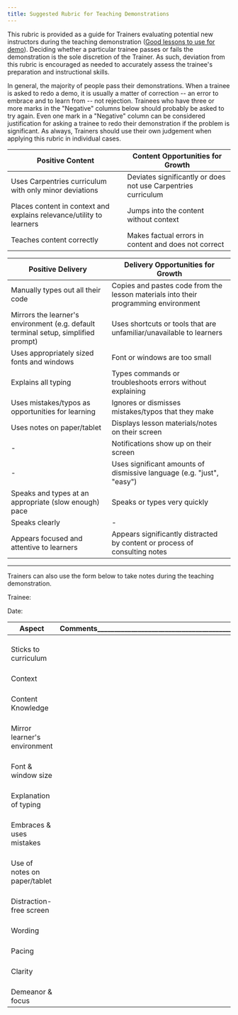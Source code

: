 ```yaml
---
title: Suggested Rubric for Teaching Demonstrations
---
```


This rubric is provided as a guide for Trainers evaluating potential new instructors during the teaching demonstration ([Good lessons to use for demo](https://carpentries.github.io/instructor-training/demo_lessons/index.html)). Deciding whether a particular trainee passes or fails the demonstration is the sole discretion of the
Trainer. As such, deviation from this rubric is encouraged as needed to accurately assess the trainee's preparation and instructional
skills.

In general, the majority of people pass their demonstrations. When a trainee is asked to redo a demo, it is usually a matter of correction -- an error to embrace and to learn from -- not rejection. Trainees who have three or more marks in the "Negative" columns below should probably be asked to try again. Even one
mark in a "Negative" column can be considered justification for asking a trainee to redo their demonstration if the problem is significant. As always,
Trainers should use their own judgement when applying this rubric in individual cases.

| Positive Content                                                                   | Content Opportunities for Growth                                                    | 
| ---------------------------------------------------------------------------------- | ----------------------------------------------------------------------------------- |
| Uses Carpentries curriculum with only minor deviations                             | Deviates significantly or does not use Carpentries curriculum                       | 
| Places content in context and explains relevance/utility to learners               | Jumps into the content without context                                              | 
| Teaches content correctly                                                          | Makes factual errors in content and does not correct                                | 

| Positive Delivery                                                                  | Delivery Opportunities for Growth                                                   | 
| ---------------------------------------------------------------------------------- | ----------------------------------------------------------------------------------- |
| Manually types out all their code                                                  | Copies and pastes code from the lesson materials into their programming environment | 
| Mirrors the learner's environment (e.g. default terminal setup, simplified prompt) | Uses shortcuts or tools that are unfamiliar/unavailable to learners                 | 
| Uses appropriately sized fonts and windows                                         | Font or windows are too small                                                       | 
| Explains all typing                                                                | Types commands or troubleshoots errors without explaining                           | 
| Uses mistakes/typos as opportunities for learning                                  | Ignores or dismisses mistakes/typos that they make                                  | 
| Uses notes on paper/tablet                                                         | Displays lesson materials/notes on their screen                                     | 
| \-                                                                                  | Notifications show up on their screen                                               | 
| \-                                                                                  | Uses significant amounts of dismissive language (e.g. "just", "easy")               | 
| Speaks and types at an appropriate (slow enough) pace                              | Speaks or types very quickly                                                        | 
| Speaks clearly                                                                     | \-                                                                                   | 
| Appears focused and attentive to learners                                          | Appears significantly distracted by content or process of consulting notes          | 

***

Trainers can also use the form below to take notes during the teaching demonstration.

Trainee:

Date:

| Aspect                                                                             | Comments\_\_\_\_\_\_\_\_\_\_\_\_\_\_\_\_\_\_\_\_\_\_\_\_\_\_\_\_\_\_\_\_\_\_\_\_\_\_\_\_\_\_\_\_\_\_\_\_\_                           | 
| ---------------------------------------------------------------------------------- | ----------------------------------------------------------------------------------- |
| <br>Sticks to curriculum<br>                                                               |                                                                                     | 
| <br>Context                                                                            |                                                                                     | 
| <br>Content Knowledge                                                                  |                                                                                     | 
| <br>Mirror learner's environment                                                       |                                                                                     | 
| <br>Font \& window size                                                                 |                                                                                     | 
| <br>Explanation of typing                                                              |                                                                                     | 
| <br>Embraces \& uses mistakes                                                           |                                                                                     | 
| <br>Use of notes on paper/tablet                                                       |                                                                                     | 
| <br>Distraction-free screen                                                            |                                                                                     | 
| <br>Wording                                                                            |                                                                                     | 
| <br>Pacing                                                                             |                                                                                     | 
| <br>Clarity                                                                            |                                                                                     | 
| <br>Demeanor \& focus                                                                   |                                                                                     | 


